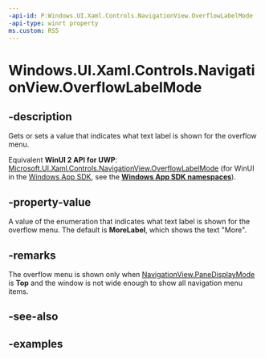 ```yaml
---
-api-id: P:Windows.UI.Xaml.Controls.NavigationView.OverflowLabelMode
-api-type: winrt property
ms.custom: RS5
---
```


<!-- Property syntax.
public NavigationViewOverflowLabelMode OverflowLabelMode { get;  set; }
-->

# Windows.UI.Xaml.Controls.NavigationView.OverflowLabelMode

## -description

Gets or sets a value that indicates what text label is shown for the overflow menu.

Equivalent **WinUI 2 API for UWP**: [Microsoft.UI.Xaml.Controls.NavigationView.OverflowLabelMode](/windows/winui/api/microsoft.ui.xaml.controls.navigationview.overflowlabelmode) (for WinUI in the [Windows App SDK](/windows/apps/windows-app-sdk/), see the **[Windows App SDK namespaces](/windows/windows-app-sdk/api/winrt/)**).

## -property-value

A value of the enumeration that indicates what text label is shown for the overflow menu. The default is **MoreLabel**, which shows the text "More".

## -remarks

The overflow menu is shown only when [NavigationView.PaneDisplayMode](navigationview_panedisplaymode.md) is **Top** and the window is not wide enough to show all navigation menu items.

## -see-also

## -examples

